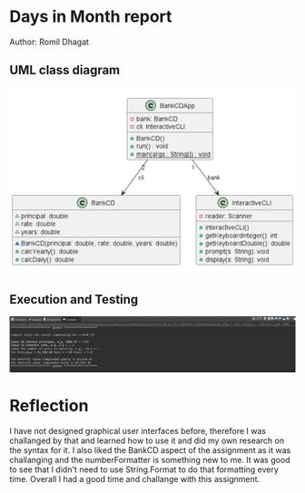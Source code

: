 # Days in Month report
Author: Romil Dhagat

## UML class diagram
![Example screenshot](BankCDUML.png)


## Execution and Testing
![Example screenshot](BankCD_Execution.png)

# Reflection
I have not designed graphical user interfaces before, therefore I was challanged by that and learned how to use it and did my own research on the syntax for it. I also liked the BankCD aspect of the assignment as it was challanging and the numberFormatter is something new to me. It was good to see that I didn't need to use String.Format to do that formatting every time. Overall I had a good time and challange with this assignment.